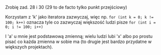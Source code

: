 Zrobię zad. 28 i 30 (29 to de facto tylko punkt przejściowy)

Korzystam z 'k' jako iteratora zazwyczaj, więc np.
```for (int k = 0; k != 100; k++)```
oznacza tyle co zazwyczaj większość ludzi pisze
```for (int i = 0; i != 100; i++)```

I 'a' u mnie jest podstawową zmienną; wielu ludzi lubi 'x' albo po prostu pisać co każda zmienna w sobie ma (to drugie jest bardzo przydatne w większych projektach).
